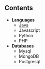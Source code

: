 ## Contents
- **Languages**    
  - [Java](https://github.com/srimuthurajesh/Tech-Notes/blob/master/Java/README.md)    
  - Javascript  
  - Python  
  - PHP  
- **Databases**    
  - Mysql  
  - MongoDB  
  - Postgresql    

